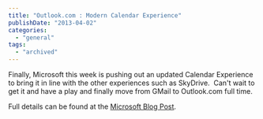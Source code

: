 ```yaml
---
title: "Outlook.com : Modern Calendar Experience"
publishDate: "2013-04-02"
categories: 
  - "general"
tags:
  - "archived"
---
```


Finally, Microsoft this week is pushing out an updated Calendar Experience to bring it in line with the other experiences such as SkyDrive.  Can't wait to get it and have a play and finally move from GMail to Outlook.com full time.

Full details can be found at the [Microsoft Blog Post](https://blogs.office.com/b/microsoft-outlook/archive/2013/04/02/take-control-of-your-schedule-with-a-modern-calendar-experience-for-outlook-com.aspx).

